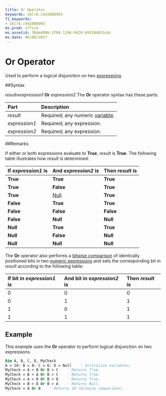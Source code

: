 ```yaml
---
title: Or Operator
keywords: vblr6.chm1008993
f1_keywords:
- vblr6.chm1008993
ms.prod: office
ms.assetid: 3b0e4886-2f84-1296-9428-69338d033c6c
ms.date: 06/08/2017
---
```



# Or Operator



Used to perform a logical disjunction on two [expressions](../../Glossary/vbe-glossary.md).

##Syntax

_result_**=**_expression1_ **Or** _expression2_
The  **Or** operator syntax has these parts:


|**Part**|**Description**|
|:-----|:-----|
| _result_|Required; any numeric [variable](../../Glossary/vbe-glossary.md).|
| _expression1_|Required; any expression.|
| _expression2_|Required; any expression.|

##Remarks

If either or both expressions evaluate to  **True**, _result_ is **True**. The following table illustrates how _result_ is determined:


|**If  _expression1_ is**|**And  _expression2_ is**|**Then  _result_ is**|
|:-----|:-----|:-----|
|**True**|**True**|**True**|
|**True**|**False**|**True**|
|**True**|[Null](../../Glossary/vbe-glossary.md)|**True**|
|**False**|**True**|**True**|
|**False**|**False**|**False**|
|**False**|**Null**|**Null**|
|**Null**|**True**|**True**|
|**Null**|**False**|**Null**|
|**Null**|**Null**|**Null**|

The  **Or** operator also performs a [bitwise comparison](../../Glossary/vbe-glossary.md) of identically positioned bits in two [numeric expressions](../../Glossary/vbe-glossary.md) and sets the corresponding bit in _result_ according to the following table:


|**If bit in  _expression1_ is**|**And bit in  _expression2_ is**|**Then  _result_ is**|
|:-----|:-----|:-----|
|0|0|0|
|0|1|1|
|1|0|1|
|1|1|1|

## Example

This example uses the  **Or** operator to perform logical disjunction on two expressions.


```vb
Dim A, B, C, D, MyCheck
A = 10: B = 8: C = 6: D = Null    ' Initialize variables.
MyCheck = A > B Or B > C    ' Returns True.
MyCheck = B > A Or B > C    ' Returns True.
MyCheck = A > B Or B > D    ' Returns True.
MyCheck = B > D Or B > A    ' Returns Null.
MyCheck = A Or B    ' Returns 10 (bitwise comparison).


```


